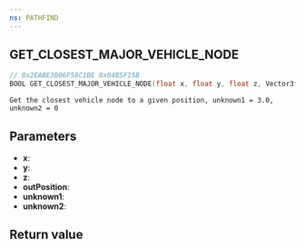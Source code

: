 ```yaml
---
ns: PATHFIND
---
```

## GET_CLOSEST_MAJOR_VEHICLE_NODE

```c
// 0x2EABE3B06F58C1BE 0x04B5F15B
BOOL GET_CLOSEST_MAJOR_VEHICLE_NODE(float x, float y, float z, Vector3* outPosition, float unknown1, int unknown2);
```

```
Get the closest vehicle node to a given position, unknown1 = 3.0, unknown2 = 0  
```

## Parameters
* **x**: 
* **y**: 
* **z**: 
* **outPosition**: 
* **unknown1**: 
* **unknown2**: 

## Return value
